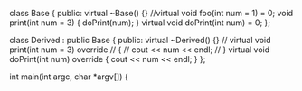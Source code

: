 class Base
{
public:
    virtual ~Base() {}
    //virtual void foo(int num = 1) = 0;
    void print(int num = 3)
    {
        doPrint(num);
    }
    virtual void doPrint(int num) = 0;
};

class Derived : public Base
{
public:
    virtual ~Derived() {}
//    virtual void print(int num = 3) override
//    {
//        cout << num << endl;
//    }
    virtual void doPrint(int num) override
    {
        cout << num << endl;
    }
};

int main(int argc, char *argv[]) 
{
